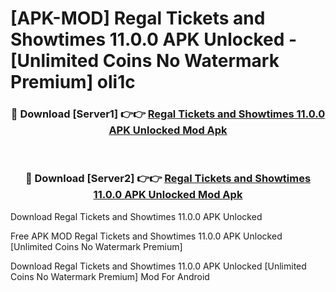 # [APK-MOD] Regal  Tickets and Showtimes 11.0.0 APK Unlocked - [Unlimited Coins No Watermark Premium] oli1c



<div align="center">
<h3>🔴 Download [Server1] 👉👉 <a href="https://momento.my/?title=Regal__Tickets_and_Showtimes_11.0.0_APK_Unlocked">Regal  Tickets and Showtimes 11.0.0 APK Unlocked Mod Apk</a></h3><br>

<h3>🔴 Download [Server2] 👉👉 <a href="https://momento.my/?title=Regal__Tickets_and_Showtimes_11.0.0_APK_Unlocked">Regal  Tickets and Showtimes 11.0.0 APK Unlocked Mod Apk</a></h3>
</div>



Download Regal  Tickets and Showtimes 11.0.0 APK Unlocked 

Free APK MOD Regal  Tickets and Showtimes 11.0.0 APK Unlocked [Unlimited Coins No Watermark Premium]

Download Regal  Tickets and Showtimes 11.0.0 APK Unlocked [Unlimited Coins No Watermark Premium] Mod For Android
